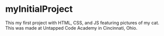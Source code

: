 # myInitialProject
This my first project with HTML, CSS, and JS featuring pictures of my cat. This was made at Untapped Code Academy in Cincinnati, Ohio.
